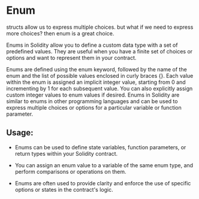 
# Enum
structs allow us to express multiple choices.
but what if we need to express more choices? then enum is a great choice.

Enums in Solidity allow you to define a custom data type with a set of predefined values. They are useful when you have a finite set of choices or options and want to represent them in your contract.

Enums are defined using the enum keyword, followed by the name of the enum and the list of possible values enclosed in curly braces {}.
Each value within the enum is assigned an implicit integer value, starting from 0 and incrementing by 1 for each subsequent value. You can also explicitly assign custom integer values to enum values if desired.
Enums in Solidity are similar to enums in other programming languages and can be used to express multiple choices or options for a particular variable or function parameter.

## Usage:

- Enums can be used to define state variables, function parameters, or return types within your Solidity contract.

- You can assign an enum value to a variable of the same enum type, and perform comparisons or operations on them.

- Enums are often used to provide clarity and enforce the use of specific options or states in the contract's logic.
